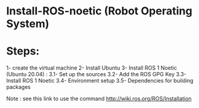 # Install-ROS-noetic (Robot Operating System)
# Steps:
1- create the virtual machine
2- Install Ubuntu 
3- Install ROS 1 Noetic (Ubuntu 20.04) :
  3.1- Set up the sources
  3.2- Add the ROS GPG Key
  3.3- Install ROS 1 Noetic
  3.4- Environment setup
  3.5- Dependencies for building packages

Note : see this link to use the command 
http://wiki.ros.org/ROS/Installation
